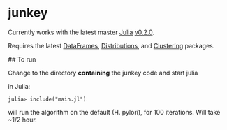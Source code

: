 junkey
======

Currently works with the latest master [Julia](http://julialang.org/) [v0.2.0](https://github.com/JuliaLang/julia).

Requires the latest
[DataFrames](https://github.com/HarlanH/DataFrames.jl),
[Distributions](https://github.com/JuliaStats/Distributions.jl),
and [Clustering](https://github.com/johnmyleswhite/Clustering.jl)
packages.

<a name="Running"/>
## To run

Change to the directory **containing** the junkey code and start julia

in Julia: 

    julia> include("main.jl")

will run the algorithm on the default (H. pylori), for 100 iterations. Will take ~1/2 hour.
